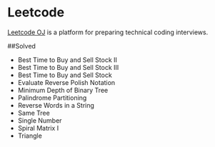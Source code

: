 Leetcode
========

[Leetcode OJ](https://oj.leetcode.com/) is a platform for preparing technical coding interviews.

##Solved
* Best Time to Buy and Sell Stock II
* Best Time to Buy and Sell Stock III
* Best Time to Buy and Sell Stock
* Evaluate Reverse Polish Notation
* Minimum Depth of Binary Tree
* Palindrome Partitioning
* Reverse Words in a String
* Same Tree
* Single Number
* Spiral Matrix I
* Triangle
